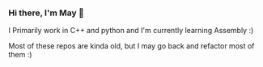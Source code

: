 ### Hi there, I'm May 👋

<!--
**RyanD524/RyanD524** is a ✨ _special_ ✨ repository because its `README.md` (this file) appears on your GitHub profile.-->
I Primarily work in C++ and python and I'm currently learning Assembly :)

Most of these repos are kinda old, but I may go back and refactor most of them :)

